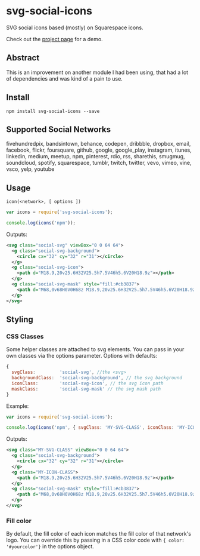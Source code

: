 # svg-social-icons

SVG social icons based (mostly) on Squarespace icons.

Check out the [project page](http://markhuge.github.io/svg-social-icons/) for a demo.

## Abstract

This is an improvement on another module I had been using, that had a lot of dependencies and was kind of a pain to use.

## Install

`npm install svg-social-icons --save`

## Supported Social Networks

 fivehundredpix, bandsintown, behance, codepen, dribbble, dropbox, email, facebook, flickr, foursquare, github, google, google_play, instagram, itunes, linkedin, medium, meetup, npm, pinterest, rdio, rss, sharethis, smugmug, soundcloud, spotify, squarespace, tumblr, twitch, twitter, vevo, vimeo, vine, vsco, yelp, youtube

## Usage
`icon(<network>, [ options ])`

```js
var icons = require('svg-social-icons');

console.log(icons('npm'));
```

Outputs:
```xml
<svg class="social-svg" viewBox="0 0 64 64">
  <g class="social-svg-background">
    <circle cx="32" cy="32" r="31"></circle>
  </g>
  <g class="social-svg-icon">
    <path d="M18.9,20v25.6H32V25.5h7.5V46h5.6V20H18.9z"></path>
  </g>
  <g class="social-svg-mask" style="fill:#cb3837">
    <path d="M68,0v68H0V0H68z M18.9,20v25.6H32V25.5h7.5V46h5.6V20H18.9z"></path>
  </g>
</svg>
```



## Styling

### CSS Classes

Some helper classes are attached to svg elements. You can pass in your own classes via the options parameter. Options with defaults:

```js
{
  svgClass:         'social-svg', //the <svg>
  backgroundClass:  'social-svg-background', // the svg background
  iconClass:        'social-svg-icon', // the svg icon path
  maskClass:        'social-svg-mask' // the svg mask path
}
```

Example:

```js
var icons = require('svg-social-icons');

console.log(icons('npm', { svgClass: 'MY-SVG-CLASS', iconClass: 'MY-ICON-CLASS' }));
```

Outputs:
```xml
<svg class="MY-SVG-CLASS" viewBox="0 0 64 64">
  <g class="social-svg-background">
    <circle cx="32" cy="32" r="31"></circle>
  </g>
  <g class="MY-ICON-CLASS">
    <path d="M18.9,20v25.6H32V25.5h7.5V46h5.6V20H18.9z"></path>
  </g>
  <g class="social-svg-mask" style="fill:#cb3837">
    <path d="M68,0v68H0V0H68z M18.9,20v25.6H32V25.5h7.5V46h5.6V20H18.9z"></path>
  </g>
</svg>
```




### Fill color

By default, the fill color of each icon matches the fill color of that network's logo. You can override this by passing in a CSS color code with `{ color: '#yourcolor'}` in the options object.
